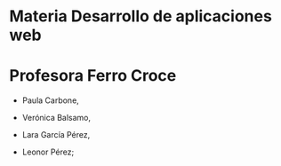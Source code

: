 # Materia Desarrollo de aplicaciones web
# Profesora Ferro Croce
* Paula Carbone,

* Verónica Balsamo,

* Lara García Pérez,

* Leonor Pérez;
